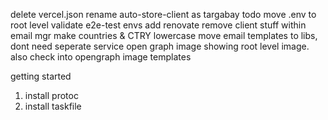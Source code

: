 delete vercel.json
rename auto-store-client as targabay
todo move .env to root level
validate e2e-test envs
add renovate
remove client stuff within email mgr
make countries & CTRY lowercase
move email templates to libs, dont need seperate service
open graph image showing root level image. also check into opengraph image templates


getting started
1. install protoc
2. install taskfile